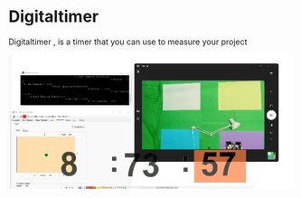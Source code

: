 # Digitaltimer
Digitaltimer , is a timer that you can use to measure your project 

![Alt Text](https://raw.githubusercontent.com/ArabicRobotics/digitaltimer/main/run.gif)
